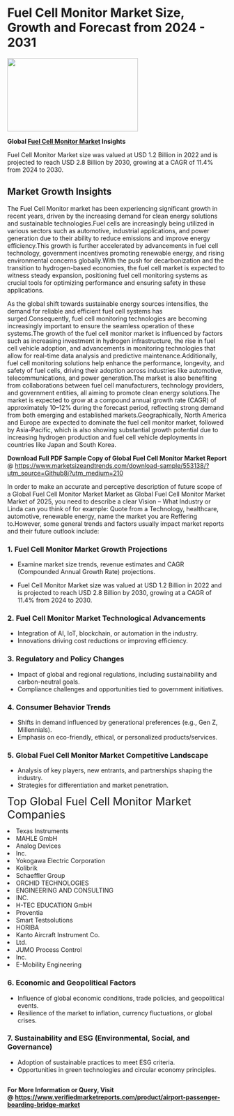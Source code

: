 <H1>Fuel Cell Monitor Market Size, Growth and Forecast from 2024 - 2031</H1><img class="aligncenter size-medium wp-image-584254" src="https://thirdeyenews.in/wp-content/uploads/2024/09/Global-Market-Research-300x168.jpeg" alt="" width="300" height="168" /><p><strong>Global&nbsp;<a href="https://www.marketsizeandtrends.com/download-sample/553138/?utm_source=Github8j?utm_medium=210">Fuel Cell Monitor Market</a> Insights</strong></p><p>Fuel Cell Monitor Market size was valued at USD 1.2 Billion in 2022 and is projected to reach USD 2.8 Billion by 2030, growing at a CAGR of 11.4% from 2024 to 2030.</p><p><h2>Market Growth Insights</h2> <p>The Fuel Cell Monitor market has been experiencing significant growth in recent years, driven by the increasing demand for clean energy solutions and sustainable technologies.Fuel cells are increasingly being utilized in various sectors such as automotive, industrial applications, and power generation due to their ability to reduce emissions and improve energy efficiency.This growth is further accelerated by advancements in fuel cell technology, government incentives promoting renewable energy, and rising environmental concerns globally.With the push for decarbonization and the transition to hydrogen-based economies, the fuel cell market is expected to witness steady expansion, positioning fuel cell monitoring systems as crucial tools for optimizing performance and ensuring safety in these applications.</p> <p>As the global shift towards sustainable energy sources intensifies, the demand for reliable and efficient fuel cell systems has surged.Consequently, fuel cell monitoring technologies are becoming increasingly important to ensure the seamless operation of these systems.The growth of the fuel cell monitor market is influenced by factors such as increasing investment in hydrogen infrastructure, the rise in fuel cell vehicle adoption, and advancements in monitoring technologies that allow for real-time data analysis and predictive maintenance.Additionally, fuel cell monitoring solutions help enhance the performance, longevity, and safety of fuel cells, driving their adoption across industries like automotive, telecommunications, and power generation.The market is also benefiting from collaborations between fuel cell manufacturers, technology providers, and government entities, all aiming to promote clean energy solutions.The market is expected to grow at a compound annual growth rate (CAGR) of approximately 10–12% during the forecast period, reflecting strong demand from both emerging and established markets.Geographically, North America and Europe are expected to dominate the fuel cell monitor market, followed by Asia-Pacific, which is also showing substantial growth potential due to increasing hydrogen production and fuel cell vehicle deployments in countries like Japan and South Korea.<p><span class=""><strong>Download Full PDF Sample Copy of Global Fuel Cell Monitor Market Report</strong> @ <a href="https://www.marketsizeandtrends.com/download-sample/553138/?utm_source=Github8j?utm_medium=210" target="_blank">https://www.marketsizeandtrends.com/download-sample/553138/?utm_source=Github8j?utm_medium=210</a></span></p><p>In order to make an accurate and perceptive description of future scope of a Global&nbsp;Fuel Cell Monitor Market Market as Global&nbsp;Fuel Cell Monitor Market Market of 2025, you need to describe a clear Vision &ndash; What Industry or Linda can you think of for example: Quote from a Technology, healthcare, automotive, renewable energy, name the market you are Reffering to.However, some general trends and factors usually impact market reports and their future outlook include:</p><h3>1.&nbsp;<strong>Fuel Cell Monitor Market Growth Projections</strong></h3><ul><li>Examine market size trends, revenue estimates and CAGR (Compounded Annual Growth Rate) projections.</li><li><p>Fuel Cell Monitor Market size was valued at USD 1.2 Billion in 2022 and is projected to reach USD 2.8 Billion by 2030, growing at a CAGR of 11.4% from 2024 to 2030.</p></li></ul><h3>2.&nbsp;<strong>Fuel Cell Monitor Market Technological Advancements</strong></h3><ul><li>Integration of AI, IoT, blockchain, or automation in the industry.</li><li>Innovations driving cost reductions or improving efficiency.</li></ul><h3>3.&nbsp;<strong>Regulatory and Policy Changes</strong></h3><ul><li>Impact of global and regional regulations, including sustainability and carbon-neutral goals.</li><li>Compliance challenges and opportunities tied to government initiatives.</li></ul><h3>4.&nbsp;<strong>Consumer Behavior Trends</strong></h3><ul><li>Shifts in demand influenced by generational preferences (e.g., Gen Z, Millennials).</li><li>Emphasis on eco-friendly, ethical, or personalized products/services.</li></ul><h3>5.&nbsp;<strong>Global Fuel Cell Monitor Market Competitive Landscape</strong></h3><ul><li>Analysis of key players, new entrants, and partnerships shaping the industry.</li><li>Strategies for differentiation and market penetration.</li></ul><p data-pm-slice="1 1 []"><span style="color: inherit; font-family: inherit; font-size: 25px;">Top Global Fuel Cell Monitor Market Companies</span></p><div class="" data-test-id=""><p><li>Texas Instruments</li><li> MAHLE GmbH</li><li> Analog Devices</li><li> Inc.</li><li> Yokogawa Electric Corporation</li><li> Kolibrik</li><li> Schaeffler Group</li><li> ORCHID TECHNOLOGIES</li><li> ENGINEERING AND CONSULTING</li><li> INC.</li><li> H-TEC EDUCATION GmbH</li><li> Proventia</li><li> Smart Testsolutions</li><li> HORIBA</li><li> Kanto Aircraft Instrument Co.</li><li> Ltd.</li><li> JUMO Process Control</li><li> Inc.</li><li> E-Mobility Engineering</li></p></div><h3>6.&nbsp;<strong>Economic and Geopolitical Factors</strong></h3><ul><li>Influence of global economic conditions, trade policies, and geopolitical events.</li><li>Resilience of the market to inflation, currency fluctuations, or global crises.</li></ul><h3>7.&nbsp;<strong>Sustainability and ESG (Environmental, Social, and Governance)</strong></h3><ul><li>Adoption of sustainable practices to meet ESG criteria.</li><li>Opportunities in green technologies and circular economy principles.</li></ul><h2><strong style="font-size: 14px;">For More Information or Query, Visit @&nbsp;</strong><a style="background-color: #ffffff; font-size: 14px;" href="https://www.marketsizeandtrends.com/report/fuel-cell-monitor-market/" target="_blank">https://www.verifiedmarketreports.com/product/airport-passenger-boarding-bridge-market</a></h2>